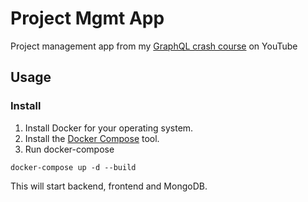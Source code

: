 # Project Mgmt App

Project management app from my [GraphQL crash course](https://youtu.be/BcLNfwF04Kw) on YouTube

## Usage

### Install

1. Install Docker for your operating system.
2. Install the [Docker Compose](https://docs.docker.com/compose/install/) tool.
3. Run docker-compose

```
docker-compose up -d --build
```

This will start backend, frontend and MongoDB.